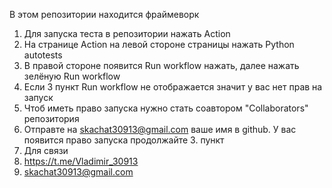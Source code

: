 В этом репозитории находится фраймеворк 
1. Для запуска теста в репозитории нажать Action 
2. На странице Action на левой стороне страницы нажать Python autotests
3. В правой стороне появится Run workflow нажать, далее нажать зелёную Run workflow
4. Если 3 пункт Run workflow не отображается значит у вас нет прав на запуск
5. Чтоб иметь право запуска нужно стать соавтором "Collaborators" репозитория
6. Отправте на skachat30913@gmail.com ваше имя в github. У вас появится право запуска продолжайте 3. пункт
7. Для связи
8. https://t.me/Vladimir_30913
9. skachat30913@gmail.com
   
   
